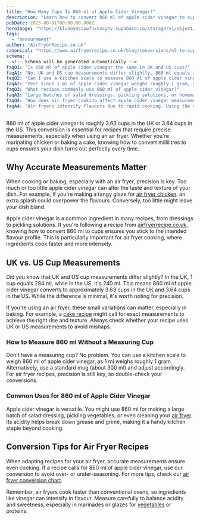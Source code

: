 ```yaml
---
title: "How Many Cups Is 860 ml of Apple Cider Vinegar?"
description: "Learn how to convert 860 ml of apple cider vinegar to cups for precise cooking and baking. Includes UK and US conversions for accuracy."
pubDate: 2025-08-01T00:00:00.000Z
heroImage: "https://klueoymssxwfnxsvcyhv.supabase.co/storage/v1/object/public/Shmucket/how-many-cups-is-860-ml-of-apple-cider-vinegar.webp"
tags:
  - "measurement"
author: "AirFryerRecipe.co.uk"
canonical: "https://www.airfryerrecipe.co.uk/blog/conversions/ml-to-cups/how-many-cups-is-860-ml-of-apple-cider-vinegar"
schema: |
  <!-- Schema will be generated automatically -->
faqQ1: "Is 860 ml of apple cider vinegar the same in UK and US cups?"
faqA1: "No, UK and US cup measurements differ slightly. 860 ml equals about 3.63 cups in the UK (284 ml per cup) and 3.64 cups in the US (240 ml per cup). The difference is small but worth noting for precision in recipes."
faqQ2: "Can I use a kitchen scale to measure 860 ml of apple cider vinegar?"
faqA2: "Yes! Since 1 ml of apple cider vinegar weighs roughly 1 gram, you can measure 860 grams on a kitchen scale for accuracy. This is especially helpful if you don’t have a measuring cup handy."
faqQ3: "What recipes commonly use 860 ml of apple cider vinegar?"
faqA3: "Large batches of salad dressings, pickling solutions, or homemade cleaners often use 860 ml of apple cider vinegar. It’s also useful for marinating proteins or creating tangy glazes for air fryer dishes."
faqQ4: "How does air fryer cooking affect apple cider vinegar measurements?"
faqA4: "Air fryers intensify flavours due to rapid cooking. Using the correct amount of apple cider vinegar (like 860 ml converted to cups) ensures your dish isn’t overly acidic. Always measure carefully for balanced results."
---
```

<p>860 ml of apple cider vinegar is roughly 3.63 cups in the UK or 3.64 cups in the US. This conversion is essential for recipes that require precise measurements, especially when using an air fryer. Whether you're marinating chicken or baking a cake, knowing how to convert millilitres to cups ensures your dish turns out perfectly every time.</p>  

<h2>Why Accurate Measurements Matter</h2>  
<p>When cooking or baking, especially with an air fryer, precision is key. Too much or too little apple cider vinegar can alter the taste and texture of your dish. For example, if you're making a tangy glaze for <a href=https://www.airfryerrecipe.co.uk/recipe-category/chicken>air fryer chicken</a>, an extra splash could overpower the flavours. Conversely, too little might leave your dish bland.</p>  
<p>Apple cider vinegar is a common ingredient in many recipes, from dressings to pickling solutions. If you're following a recipe from <a href=https://www.airfryerrecipe.co.uk/recipes>airfryerrecipe.co.uk</a>, knowing how to convert 860 ml to cups ensures you stick to the intended flavour profile. This is particularly important for air fryer cooking, where ingredients cook faster and more intensely.</p>  

<h2>UK vs. US Cup Measurements</h2>  
<p>Did you know that UK and US cup measurements differ slightly? In the UK, 1 cup equals 284 ml, while in the US, it's 240 ml. This means 860 ml of apple cider vinegar converts to approximately 3.63 cups in the UK and 3.64 cups in the US. While the difference is minimal, it's worth noting for precision.</p>  
<p>If you're using an air fryer, these small variations can matter, especially in baking. For example, a <a href=https://www.airfryerrecipe.co.uk/recipe-category/cakes>cake recipe</a> might call for exact measurements to achieve the right rise and texture. Always check whether your recipe uses UK or US measurements to avoid mishaps.</p>  

<h3>How to Measure 860 ml Without a Measuring Cup</h3>  
<p>Don't have a measuring cup? No problem. You can use a kitchen scale to weigh 860 ml of apple cider vinegar, as 1 ml weighs roughly 1 gram. Alternatively, use a standard mug (about 300 ml) and adjust accordingly. For air fryer recipes, precision is still key, so double-check your conversions.</p>  

<h3>Common Uses for 860 ml of Apple Cider Vinegar</h3>  
<p>Apple cider vinegar is versatile. You might use 860 ml for making a large batch of salad dressing, pickling vegetables, or even cleaning your <a href=https://www.airfryerrecipe.co.uk/air-fryer-cleaner>air fryer</a>. Its acidity helps break down grease and grime, making it a handy kitchen staple beyond cooking.</p>  

<h2>Conversion Tips for Air Fryer Recipes</h2>  
<p>When adapting recipes for your air fryer, accurate measurements ensure even cooking. If a recipe calls for 860 ml of apple cider vinegar, use our conversion to avoid over- or under-seasoning. For more tips, check our <a href=https://www.airfryerrecipe.co.uk/air-fryer-conversion-chart>air fryer conversion chart</a>.</p>  
<p>Remember, air fryers cook faster than conventional ovens, so ingredients like vinegar can intensify in flavour. Measure carefully to balance acidity and sweetness, especially in marinades or glazes for <a href=https://www.airfryerrecipe.co.uk/recipe-category/vegetables>vegetables</a> or proteins.</p>
